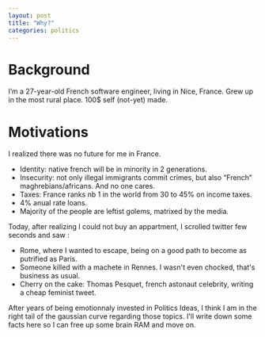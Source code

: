 ```yaml
---
layout: post
title: "Why?"
categories: politics
---
```


# Background
I’m a 27-year-old French software engineer, living in Nice, France. Grew up in the most rural place. 100$ self (not-yet) made.

# Motivations
I realized there was no future for me in France.
- Identity: native french will be in minority in 2 generations.
- Insecurity: not only illegal immigrants commit crimes, but also “French” maghrebians/africans. And no one cares.
- Taxes: France ranks nb 1 in the world from 30 to 45% on income taxes.
- 4% anual rate loans.
- Majority of the people are leftist golems, matrixed by the media.

Today, after realizing I could not buy an appartment, I scrolled twitter few seconds and saw : 
- Rome, where I wanted to escape, being on a good path to become as putrified as Paris.
- Someone killed with a machete in Rennes. I wasn't even chocked, that's business as usual.
- Cherry on the cake: Thomas Pesquet, french astonaut celebrity, writing a cheap feminist tweet.

After years of being emotionnaly invested in Politics Ideas, I think I am in the right tail of the gaussian curve regarding those topics.
I'll write down some facts here so I can free up some brain RAM and move on.
